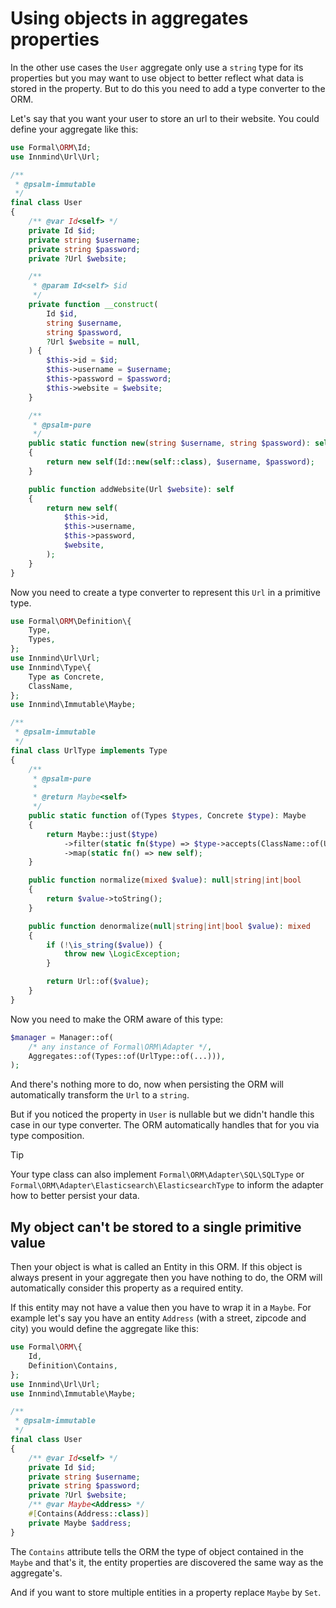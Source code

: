 # Using objects in aggregates properties

In the other use cases the `User` aggregate only use a `string` type for its properties but you may want to use object to better reflect what data is stored in the property. But to do this you need to add a type converter to the ORM.

Let's say that you want your user to store an url to their website. You could define your aggregate like this:

```php
use Formal\ORM\Id;
use Innmind\Url\Url;

/**
 * @psalm-immutable
 */
final class User
{
    /** @var Id<self> */
    private Id $id;
    private string $username;
    private string $password;
    private ?Url $website;

    /**
     * @param Id<self> $id
     */
    private function __construct(
        Id $id,
        string $username,
        string $password,
        ?Url $website = null,
    ) {
        $this->id = $id;
        $this->username = $username;
        $this->password = $password;
        $this->website = $website;
    }

    /**
     * @psalm-pure
     */
    public static function new(string $username, string $password): self
    {
        return new self(Id::new(self::class), $username, $password);
    }

    public function addWebsite(Url $website): self
    {
        return new self(
            $this->id,
            $this->username,
            $this->password,
            $website,
        );
    }
}
```

Now you need to create a type converter to represent this `Url` in a primitive type.

```php
use Formal\ORM\Definition\{
    Type,
    Types,
};
use Innmind\Url\Url;
use Innmind\Type\{
    Type as Concrete,
    ClassName,
};
use Innmind\Immutable\Maybe;

/**
 * @psalm-immutable
 */
final class UrlType implements Type
{
    /**
     * @psalm-pure
     *
     * @return Maybe<self>
     */
    public static function of(Types $types, Concrete $type): Maybe
    {
        return Maybe::just($type)
            ->filter(static fn($type) => $type->accepts(ClassName::of(Url::class)))
            ->map(static fn() => new self);
    }

    public function normalize(mixed $value): null|string|int|bool
    {
        return $value->toString();
    }

    public function denormalize(null|string|int|bool $value): mixed
    {
        if (!\is_string($value)) {
            throw new \LogicException;
        }

        return Url::of($value);
    }
}
```

Now you need to make the ORM aware of this type:

```php
$manager = Manager::of(
    /* any instance of Formal\ORM\Adapter */,
    Aggregates::of(Types::of(UrlType::of(...))),
);
```

And there's nothing more to do, now when persisting the ORM will automatically transform the `Url` to a `string`.

But if you noticed the property in `User` is nullable but we didn't handle this case in our type converter. The ORM automatically handles that for you via type composition.

> [!TIP]
> Your type class can also implement `Formal\ORM\Adapter\SQL\SQLType` or `Formal\ORM\Adapter\Elasticsearch\ElasticsearchType` to inform the adapter how to better persist your data.

## My object can't be stored to a single primitive value

Then your object is what is called an Entity in this ORM. If this object is always present in your aggregate then you have nothing to do, the ORM will automatically consider this property as a required entity.

If this entity may not have a value then you have to wrap it in a `Maybe`. For example let's say you have an entity `Address` (with a street, zipcode and city) you would define the aggregate like this:

```php
use Formal\ORM\{
    Id,
    Definition\Contains,
};
use Innmind\Url\Url;
use Innmind\Immutable\Maybe;

/**
 * @psalm-immutable
 */
final class User
{
    /** @var Id<self> */
    private Id $id;
    private string $username;
    private string $password;
    private ?Url $website;
    /** @var Maybe<Address> */
    #[Contains(Address::class)]
    private Maybe $address;
}
```

The `Contains` attribute tells the ORM the type of object contained in the `Maybe` and that's it, the entity properties are discovered the same way as the aggregate's.

And if you want to store multiple entities in a property replace `Maybe` by `Set`.
